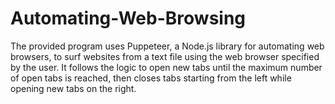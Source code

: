 # Automating-Web-Browsing
The provided program uses Puppeteer, a Node.js library for automating web browsers, to surf websites from a text file using the web browser specified by the user. It follows the logic to open new tabs until the maximum number of open tabs is reached, then closes tabs starting from the left while opening new tabs on the right.
